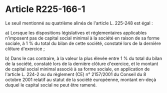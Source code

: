 # Article R225-166-1

<p>Le seuil mentionné au quatrième alinéa de l'article L. 225-248 est égal :</p><p> a) Lorsque les dispositions législatives et réglementaires applicables n'imposent pas de capital social minimal à la société en raison de sa forme sociale, à 1 % du total du bilan de cette société, constaté lors de la dernière clôture d'exercice ;</p><p> b) Dans le cas contraire, à la valeur la plus élevée entre 1 % du total du bilan de la société, constaté lors de la dernière clôture d'exercice, et le montant de capital social minimal associé à sa forme sociale, en application de l'article L. 224-2 ou du règlement (CE) n° 2157/2001 du Conseil du 8 octobre 2001 relatif au statut de la société européenne, montant en-deçà duquel le capital social ne peut être ramené.</p>